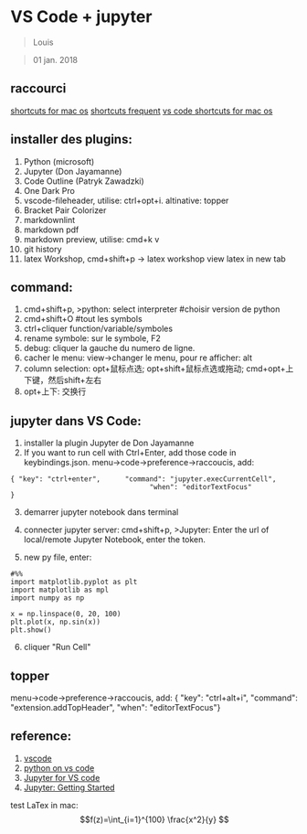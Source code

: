 # VS Code + jupyter

> Louis

> 01 jan. 2018

## raccourci
[shortcuts for mac os](https://www.jianshu.com/p/99ae6f886da4)
[shortcuts frequent](https://www.zhihu.com/question/37623310)
[vs code shortcuts for mac os](https://code.visualstudio.com/shortcuts/keyboard-shortcuts-macos.pdf)

## installer des plugins:
1. Python (microsoft)
2. Jupyter (Don Jayamanne)
3. Code Outline (Patryk Zawadzki)
4. One Dark Pro
5. vscode-fileheader, utilise: ctrl+opt+i. altinative: topper
7. Bracket Pair Colorizer
6. markdownlint
8. markdown pdf
9. markdown preview, utilise: cmd+k v
10. git history
11. latex Workshop, cmd+shift+p -> latex workshop view latex in new tab

## command:
1. cmd+shift+p, >python: select interpreter #choisir version de python
2. cmd+shift+O #tout les symbols
3. ctrl+cliquer function/variable/symboles
4. rename symbole: sur le symbole, F2
5. debug: cliquer la gauche du numero de ligne.
6. cacher le menu: view->changer le menu, pour re afficher: alt
7. column selection: opt+鼠标点选; opt+shift+鼠标点选或拖动; cmd+opt+上下键，然后shift+左右
8. opt+上下: 交换行

## jupyter dans VS Code:
1. installer la plugin Jupyter de  Don Jayamanne
2. If you want to run cell with Ctrl+Enter, add those code in keybindings.json.
menu->code->preference->raccoucis, add:
```
{ "key": "ctrl+enter",      "command": "jupyter.execCurrentCell",
                                  "when": "editorTextFocus"
}
```

3. demarrer jupyter notebook dans terminal
4. connecter jupyter server:
cmd+shift+p, >Jupyter: Enter the url of local/remote Jupyter Notebook, enter the token.

5. new py file, enter:
```
#%%
import matplotlib.pyplot as plt
import matplotlib as mpl
import numpy as np

x = np.linspace(0, 20, 100)
plt.plot(x, np.sin(x))
plt.show()
```

6. cliquer "Run Cell"

## topper
menu->code->preference->raccoucis, add:
    { "key": "ctrl+alt+i",      "command": "extension.addTopHeader",
        "when": "editorTextFocus"}

## reference:
1. [vscode](https://code.visualstudio.com/docs?start=true)
2. [python on vs code](https://code.visualstudio.com/docs/languages/python)
3. [Jupyter for VS code](https://github.com/DonJayamanne/vscodeJupyter)
4. [Jupyter: Getting Started](https://github.com/DonJayamanne/pythonVSCode/wiki/Jupyter:-Getting-Started)

test LaTex in mac:
$$f(z)=\int_{i=1}^{100} \frac{x^2}{y} $$
